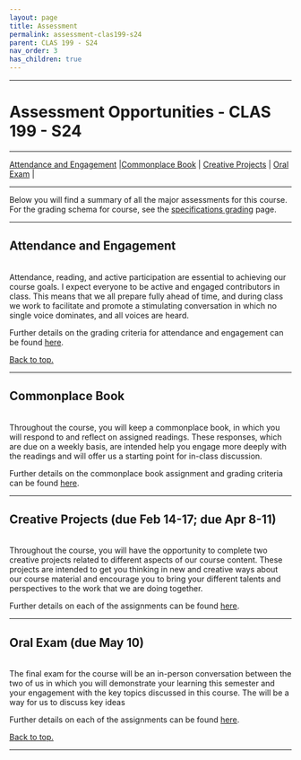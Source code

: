 ```yaml
---
layout: page
title: Assessment
permalink: assessment-clas199-s24
parent: CLAS 199 - S24
nav_order: 3
has_children: true
---
```

***

# Assessment Opportunities - CLAS 199 - S24

***

[Attendance and Engagement](#attendance-and-engagement) \|[Commonplace Book](#commonplace-book) \| [Creative Projects](#creative-projects) \| [Oral Exam](#oral-exam) \|

***

Below you will find a summary of all the major assessments for this course. For the grading schema for course, see the [specifications grading](https://dominicmachado.github.io/specification-grading-clas199-s24) page.

***

## Attendance and Engagement
&nbsp;  
Attendance, reading, and active participation are essential to achieving our course goals. I expect everyone to be active and engaged contributors in class. This means that we all prepare fully ahead of time, and during class we work to facilitate and promote a stimulating conversation in which no single voice dominates, and all voices are heard.

Further details on the grading criteria for attendance and engagement can be found [here](https://dominicmachado.github.io/attendance-engagement-clas199-s24).

[Back to top.](#top)

***

## Commonplace Book
&nbsp;  
Throughout the course, you will keep a commonplace book, in which you will respond to and reflect on assigned readings. These responses, which are due on a weekly basis, are intended help you engage more deeply with the readings and will offer us a starting point for in-class discussion.

Further details on the commonplace book assignment and grading criteria can be found [here](https://dominicmachado.github.io/commonplace-book-clas199-s24).

***

## Creative Projects (due Feb 14-17; due Apr 8-11)
&nbsp;  
Throughout the course, you will have the opportunity to complete two creative projects related to different aspects of our course content. These projects are intended to get you thinking in new and creative ways about our course material and encourage you to bring your different talents and perspectives to the work that we are doing together.

Further details on each of the assignments can be found [here](https://dominicmachado.github.io/creative-projects-clas199-s24).

***

## Oral Exam (due May 10)
&nbsp;  
The final exam for the course will be an in-person conversation between the two of us in which you will demonstrate your learning this semester and your engagement with the key topics discussed in this course. The  will be a way for us to discuss key ideas

Further details on each of the assignments can be found [here](https://dominicmachado.github.io/oral-exam-clas199-s24).

[Back to top.](#top)

***
